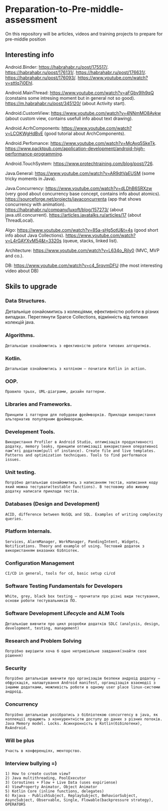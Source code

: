 # Preparation-to-Pre-middle-assessment

On this repository will be articles, videos and training projects to prepare for pre-middle position


## Interesting info

Android.Binder:
https://habrahabr.ru/post/175517/.
https://habrahabr.ru/post/176131/.
https://habrahabr.ru/post/176631/.
https://habrahabr.ru/post/176093/.
https://www.youtube.com/watch?v=sttlq7i0EhI.

Android.MainThread:
https://www.youtube.com/watch?v=aFGbv9Ih9qQ (constains some intresing moment but in general not so good).
https://m.habrahabr.ru/post/345120/ (about Activity start).

Android.CustomView:
https://www.youtube.com/watch?v=4NNmMO8Aykw (about custom view, contains usefull info about text drawing).

Android.AcrhComponents:
https://www.youtube.com/watch?v=LCOKWgHdBvE (good tutorial about ArchComponents).

Android.Perfomance:
https://www.youtube.com/watch?v=McAvq5SkeTk.
https://www.packtpub.com/application-development/android-high-performance-programming.

Android.TouchSystem:
https://www.protechtraining.com/blog/post/726.

Java.General:
https://www.youtube.com/watch?v=AR9dtVaEUSM (some tricky moments in Java).

Java.Concurrency:
https://www.youtube.com/watch?v=dLDhB6SRXzw (very good about concurrency base concept, contains info about atomics).
https://sourceforge.net/projects/javaconcurrenta (app that shows concurrency with animation).
https://habrahabr.ru/company/luxoft/blog/157273/ (about java.util.concurrent).
https://articles.javatalks.ru/articles/17 (about ThreadLocal).

Algo:
https://www.youtube.com/watch?v=85a-sHg5otU&t=4s (good short info about Java Collections).
https://www.youtube.com/watch?v=L4rGAYXvM54&t=3320s (queue, stacks, linked list).

Architecture:
https://www.youtube.com/watch?v=L634o_Rjly0 (MVC, MVP and co.).

DB:
https://www.youtube.com/watch?v=c4_5rqvmDFU (the most interesting video about DB)


## Skils to upgrade

### Data Structures. 
Детальніше ознайомитись з колекціями, ефективністю роботи в різних випадках. Переглянути Sparce Collections, відмінність від типових колекцій java.

### Algorithms. 
	Детальніше ознайомитись з ефективністю роботи типових алгоритмів.

### Kotlin.
	Детальніше ознайомитись з котліном – почитати Kotlin in action.

### OOP.
	Правило трьох, UML-діаграми, дизайн паттерни.

### Libraries and Frameworks.
	Принципи і паттерни для побудови фреймворків. Приклади використання альтернатив популярним фреймворкам.

### Development Tools.
	Використання Profiler в Android Studio, оптимізація продуктивності додатку, memory leaks, принципи оптимізації використання оперативної пам’яті додатком(pull of instance). Create file and live templates. Patterns and optimization techniques. Tools to find performance issues.

### Unit testing. 
	Потрібно детальніше ознайомитись з написанням тестів, написання коду який можна тестувати(testable functions). В тестовому або живому додатку написати приклади тестів.

### Databases (Design and Development) 
	ACID, difference between NoSQL and SQL. Examples of writing complexity queries. 

### Platform Internals.
	Services, AlarmManager, WorkManager, PandingIntent, Widgets, Notifications. Theory and example of using. Тестовий додаток з використанням вказаних бібліотек.

### Configuration Management 
	CI/CD in general, tools for cd, basic setup ci/cd

### Software Testing Fundamentals for Developers
	White, grey, black box testing – прочитати про різні види тестування, основи роботи тестувальників ПО.

### Software Development Lifecycle and ALM Tools
	Детальніше вивчити про цикл розробки додатків SDLC (analysis, design, development, testing, management)

### Research and Problem Solving
	Потрібно вирішити хоча б одне нетривіальне завдання(знайти своє рішення)

### Security
	Потрібно детальніше вивчити про організацію безпеки андроід додатку – обфускація, налаштування Android manifest, органцізація взаємодії з іншими додатками, можливість роботи в одному user place linux-системи андроід.

### Concurrency
	Потрібно детальніше розібратись з бібліотекою concurrency в java, як коллекції працюють з конкурентністю доступу до даних з різних потоків. Java Memory model. Locks. Асинхронність в Kotlin(бібілотеки), RxAndroid.

### Will be plus 
	Участь в конференціях, менторство.
	
	
### Interview bullying =)
	1) How to create custom view?
	2) Java multithreading, PoolExecutor
	3) Coroutines + Flow + Live Data (uses expiriense)
	4) ViewProperty Animator, Object Animator
	5) Kotlin Core (inline functions, delegates)
	6) Rxjava - PublishSubject, ReplaySubject, BehaviorSubject, AsyncSubject, Observable, Single, Flowable(backpressure strategy), OPERATORS
